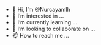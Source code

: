 - 👋 Hi, I’m @Nurcayamlh
- 👀 I’m interested in ...
- 🌱 I’m currently learning ...
- 💞️ I’m looking to collaborate on ...
- 📫 How to reach me ...

<!---
Nurcayamlh/Nurcayamlh is a ✨ special ✨ repository because its `README.md` (this file) appears on your GitHub profile.
You can click the Preview link to take a look at your changes.
--->
